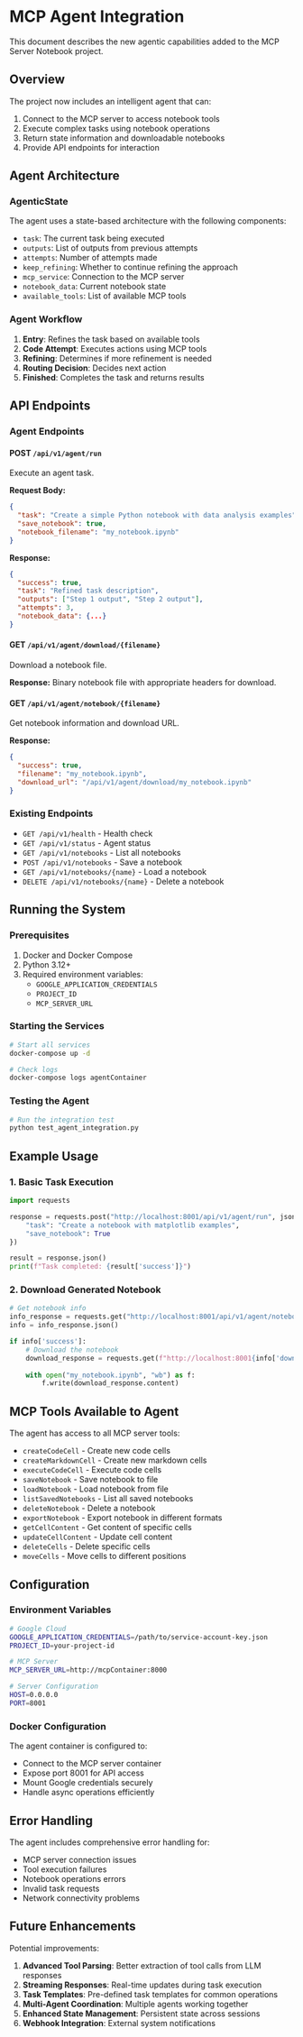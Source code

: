 # MCP Agent Integration

This document describes the new agentic capabilities added to the MCP Server Notebook project.

## Overview

The project now includes an intelligent agent that can:
1. Connect to the MCP server to access notebook tools
2. Execute complex tasks using notebook operations
3. Return state information and downloadable notebooks
4. Provide API endpoints for interaction

## Agent Architecture

### AgenticState
The agent uses a state-based architecture with the following components:
- `task`: The current task being executed
- `outputs`: List of outputs from previous attempts
- `attempts`: Number of attempts made
- `keep_refining`: Whether to continue refining the approach
- `mcp_service`: Connection to the MCP server
- `notebook_data`: Current notebook state
- `available_tools`: List of available MCP tools

### Agent Workflow
1. **Entry**: Refines the task based on available tools
2. **Code Attempt**: Executes actions using MCP tools
3. **Refining**: Determines if more refinement is needed
4. **Routing Decision**: Decides next action
5. **Finished**: Completes the task and returns results

## API Endpoints

### Agent Endpoints

#### POST `/api/v1/agent/run`
Execute an agent task.

**Request Body:**
```json
{
  "task": "Create a simple Python notebook with data analysis examples",
  "save_notebook": true,
  "notebook_filename": "my_notebook.ipynb"
}
```

**Response:**
```json
{
  "success": true,
  "task": "Refined task description",
  "outputs": ["Step 1 output", "Step 2 output"],
  "attempts": 3,
  "notebook_data": {...}
}
```

#### GET `/api/v1/agent/download/{filename}`
Download a notebook file.

**Response:** Binary notebook file with appropriate headers for download.

#### GET `/api/v1/agent/notebook/{filename}`
Get notebook information and download URL.

**Response:**
```json
{
  "success": true,
  "filename": "my_notebook.ipynb",
  "download_url": "/api/v1/agent/download/my_notebook.ipynb"
}
```

### Existing Endpoints
- `GET /api/v1/health` - Health check
- `GET /api/v1/status` - Agent status
- `GET /api/v1/notebooks` - List all notebooks
- `POST /api/v1/notebooks` - Save a notebook
- `GET /api/v1/notebooks/{name}` - Load a notebook
- `DELETE /api/v1/notebooks/{name}` - Delete a notebook

## Running the System

### Prerequisites
1. Docker and Docker Compose
2. Python 3.12+
3. Required environment variables:
   - `GOOGLE_APPLICATION_CREDENTIALS`
   - `PROJECT_ID`
   - `MCP_SERVER_URL`

### Starting the Services
```bash
# Start all services
docker-compose up -d

# Check logs
docker-compose logs agentContainer
```

### Testing the Agent
```bash
# Run the integration test
python test_agent_integration.py
```

## Example Usage

### 1. Basic Task Execution
```python
import requests

response = requests.post("http://localhost:8001/api/v1/agent/run", json={
    "task": "Create a notebook with matplotlib examples",
    "save_notebook": True
})

result = response.json()
print(f"Task completed: {result['success']}")
```

### 2. Download Generated Notebook
```python
# Get notebook info
info_response = requests.get("http://localhost:8001/api/v1/agent/notebook/my_notebook.ipynb")
info = info_response.json()

if info['success']:
    # Download the notebook
    download_response = requests.get(f"http://localhost:8001{info['download_url']}")
    
    with open("my_notebook.ipynb", "wb") as f:
        f.write(download_response.content)
```

## MCP Tools Available to Agent

The agent has access to all MCP server tools:
- `createCodeCell` - Create new code cells
- `createMarkdownCell` - Create new markdown cells
- `executeCodeCell` - Execute code cells
- `saveNotebook` - Save notebook to file
- `loadNotebook` - Load notebook from file
- `listSavedNotebooks` - List all saved notebooks
- `deleteNotebook` - Delete a notebook
- `exportNotebook` - Export notebook in different formats
- `getCellContent` - Get content of specific cells
- `updateCellContent` - Update cell content
- `deleteCells` - Delete specific cells
- `moveCells` - Move cells to different positions

## Configuration

### Environment Variables
```bash
# Google Cloud
GOOGLE_APPLICATION_CREDENTIALS=/path/to/service-account-key.json
PROJECT_ID=your-project-id

# MCP Server
MCP_SERVER_URL=http://mcpContainer:8000

# Server Configuration
HOST=0.0.0.0
PORT=8001
```

### Docker Configuration
The agent container is configured to:
- Connect to the MCP server container
- Expose port 8001 for API access
- Mount Google credentials securely
- Handle async operations efficiently

## Error Handling

The agent includes comprehensive error handling for:
- MCP server connection issues
- Tool execution failures
- Notebook operations errors
- Invalid task requests
- Network connectivity problems

## Future Enhancements

Potential improvements:
1. **Advanced Tool Parsing**: Better extraction of tool calls from LLM responses
2. **Streaming Responses**: Real-time updates during task execution
3. **Task Templates**: Pre-defined task templates for common operations
4. **Multi-Agent Coordination**: Multiple agents working together
5. **Enhanced State Management**: Persistent state across sessions
6. **Webhook Integration**: External system notifications